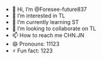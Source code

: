 - 👋 Hi, I’m @Foresee-future837
- 👀 I’m interested in TL
- 🌱 I’m currently learning ST
- 💞️ I’m looking to collaborate on TL
- 📫 How to reach me CHN.JN
- 😄 Pronouns: 11123
- ⚡ Fun fact: 1223

<!---
Foresee-future837/Foresee-future837 is a ✨ special ✨ repository because its `README.md` (this file) appears on your GitHub profile.
You can click the Preview link to take a look at your changes.
--->
